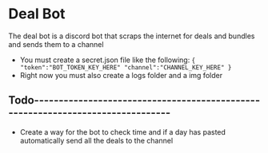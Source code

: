 # Deal Bot

The deal bot is a discord bot that scraps the internet for deals and bundles and sends them to a channel

* You must create a secret.json file like the following:
`
{
  "token":"BOT_TOKEN_KEY_HERE"
  "channel":"CHANNEL_KEY_HERE"
}
`
* Right now you must also create a logs folder and a img folder

## Todo-------------------------------------------------------------------------------

* Create a way for the bot to check time and if a day has pasted automatically send all the deals to the channel
